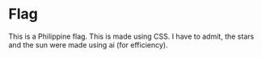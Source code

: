 # Flag
This is a Philippine flag. This is made using CSS. I have to admit, the stars and the sun were made using ai (for efficiency). 
